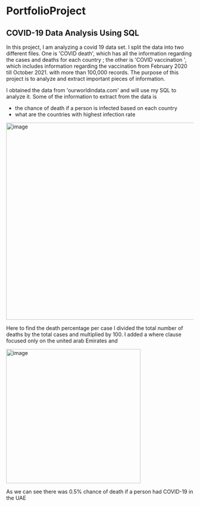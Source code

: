 # PortfolioProject
## COVID-19 Data Analysis Using SQL
In this project, I am analyzing a covid 19 data set. I split the data into two different files. One is 'COVID death', which has all the information regarding the cases and deaths for each country
; the other is 'COVID vaccination ', which includes information regarding the vaccination from February 2020 till October 2021. with more than 100,000 records. The purpose of this project is to analyze and extract important
pieces of information.

I obtained the data from 'ourworldindata.com' and will use my SQL to analyze it.
Some of the information to extract from the data is 
* the  chance of death if a person is infected based on each country 
* what are the countries with highest infection rate 

<img width="530" alt="image" src="https://github.com/Hala-Berhanu/PortfolioProject/assets/71036477/b233a13b-baa7-4b64-be0c-85cc09e51212">

Here to find the death percentage per case I divided the total number of deaths by the total cases and multiplied by 100.
I added a where clause focused only on the united arab Emirates and 

<img width="361" alt="image" src="https://github.com/Hala-Berhanu/PortfolioProject/assets/71036477/aad316e2-6710-4e61-9ce0-600597039f70">

As we can see there was 0.5% chance of death if a person had COVID-19 in the UAE



